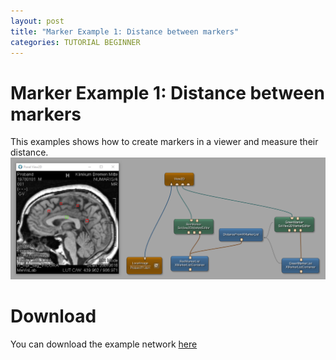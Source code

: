 ```yaml
---
layout: post
title: "Marker Example 1: Distance between markers"
categories: TUTORIAL BEGINNER
---
```


# Marker Example 1: Distance between markers
This examples shows how to create markers in a viewer and measure their distance.
![Screenshot](./image.png)

# Download
You can download the example network [here](./VisualizationExample2.mlab)

